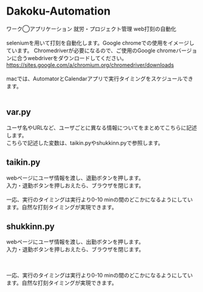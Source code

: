 # Dakoku-Automation
ワーク◯アプリケーション 就労・プロジェクト管理 web打刻の自動化
<br>
<br>
seleniumを用いて打刻を自動化します。Google chromeでの使用をイメージしています。
Chromedriverが必要になるので、ご使用のGoogle chromeバージョンに合うwebdriverをダウンロードしてください。
<br>
https://sites.google.com/a/chromium.org/chromedriver/downloads
<br>
<br>
macでは、AutomatorとCalendarアプリで実行タイミングをスケジュールできます。
<br>
<br>

## var.py
ユーザ名やURLなど、ユーザごとに異なる情報についてをまとめてこちらに記述します。
<br>
こちらで記述した変数は、taikin.pyやshukkinn.pyで参照します。
<br>
## taikin.py
webページにユーザ情報を渡し、退勤ボタンを押します。
<br>
入力・退勤ボタンを押しおえたら、ブラウザを閉じます。
<br>
<br>
一応、実行のタイミングは実行より0-10 minの間のどこかになるようにしています。自然な打刻タイミングが実現できます。

## shukkinn.py
webページにユーザ情報を渡し、出勤ボタンを押します。
<br>
入力・退勤ボタンを押しおえたら、ブラウザを閉じます。

<br>
<br>
一応、実行のタイミングは実行より0-10 minの間のどこかになるようにしています。自然な打刻タイミングが実現できます。
